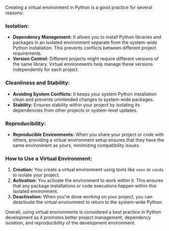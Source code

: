 Creating a virtual environment in Python is a good practice for several reasons:

### Isolation:
- **Dependency Management:** It allows you to install Python libraries and packages in an isolated environment separate from the system-wide Python installation. This prevents conflicts between different project requirements.
- **Version Control:** Different projects might require different versions of the same library. Virtual environments help manage these versions independently for each project.

### Cleanliness and Stability:
- **Avoiding System Conflicts:** It keeps your system Python installation clean and prevents unintended changes to system-wide packages.
- **Stability:** Ensures stability within your project by isolating its dependencies from other projects or system-level updates.

### Reproducibility:
- **Reproducible Environments:** When you share your project or code with others, providing a virtual environment setup ensures that they have the same environment as yours, minimizing compatibility issues.

### How to Use a Virtual Environment:
1. **Creation:** You create a virtual environment using tools like `venv` or `conda` to isolate your project.
2. **Activation:** You activate the environment to work within it. This ensures that any package installations or code executions happen within this isolated environment.
3. **Deactivation:** When you're done working on your project, you can deactivate the virtual environment to return to the system-wide Python.

Overall, using virtual environments is considered a best practice in Python development as it promotes better project management, dependency isolation, and reproducibility of the development environment.